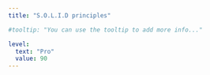 ```yaml
---
title: "S.O.L.I.D principles"

#tooltip: "You can use the tooltip to add more info..."

level:
  text: "Pro"
  value: 90
---
```


